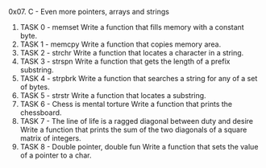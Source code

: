 0x07. C - Even more pointers, arrays and strings
1. TASK 0 - memset Write a function that fills memory with a constant byte.
2. TASK 1 - memcpy Write a function that copies memory area.
3. TASK 2 - strchr Write a function that locates a character in a string.
4. TASK 3 - strspn Write a function that gets the length of a prefix substring.
5. TASK 4 - strpbrk Write a function that searches a string for any of a set of bytes.
6. TASK 5 - strstr Write a function that locates a substring.
7. TASK 6 - Chess is mental torture Write a function that prints the chessboard.
8. TASK 7 - The line of life is a ragged diagonal between duty and desire Write a function that prints the sum of the two diagonals of a square matrix of integers.
9. TASK 8 - Double pointer, double fun Write a function that sets the value of a pointer to a char.
